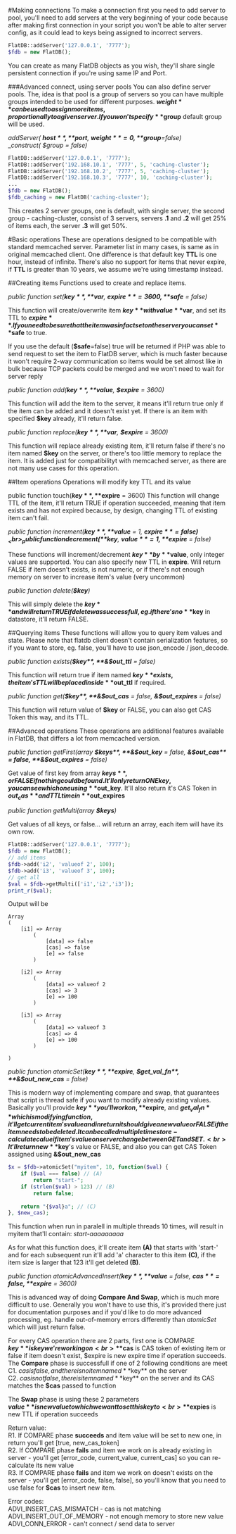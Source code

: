 #Making connections
To make a connection first you need to add server to pool,
you'll need to add servers at the very beginning of your code
because after making first connection in your script you won't be
able to alter server config, as it could lead to keys being assigned
to incorrect servers.
```php
FlatDB::addServer('127.0.0.1', '7777');
$fdb = new FlatDB();
```

You can create as many FlatDB objects as you wish, they'll share single persistent
connection if you're using same IP and Port.


###Advanced connect, using server pools
You can also define server pools. The, idea is that
pool is a group of servers so you can have multiple
groups intended to be used for different purposes. **$weight** can be used to
assign more items, proportionally to a given server. If you won't specify **$group**
default group will be used.
 
_addServer( **$host**, **$port**, **$weight**=0, **$group**=false)_<br>__construct( $group = false)_

```php
FlatDB::addServer('127.0.0.1', '7777');
FlatDB::addServer('192.168.10.1', '7777', 5, 'caching-cluster');
FlatDB::addServer('192.168.10.2', '7777', 5, 'caching-cluster');
FlatDB::addServer('192.168.10.3', '7777', 10, 'caching-cluster');
...
$fdb = new FlatDB();
$fdb_caching = new FlatDB('caching-cluster');
```
This creates 2 server groups, one is default, with single server, the second group - 
caching-cluster, consist of 3 servers, servers **.1** and **.2** will get 25% of items each,
the server **.3** will get 50%.

#Basic operations
These are operations designed to be compatible with standard memcached server. Parameter list in many cases,
is same as in original memcached client. One difference is that default key **TTL** is one hour, instead of infinite.
There's also no support for items that never expire, if **TTL** is greater than 10 years, we assume 
we're using timestamp instead.

##Creating items
Functions used to create and replace items.

_public function set(**$key**, **$var**, **$expire** = 3600, **$safe** = false)_

This function will create/overwrite item **$key** with value **$var**, and set its
TTL to **$expire**. If you need to be sure that the item was in fact set on the server
you can set **$safe** to true.

If you use the default (**$safe**=false) true will be returned if PHP was able to send
request to set the item to FlatDB server, which is much faster because it won't require 2-way communication
so items would be set almost like in bulk because TCP packets could be merged and we
won't need to wait for server reply


_public function add(**$key**, **$value**, **$expire** = 3600)_

This function will add the item to the server, it means it'll return true only if the item can be added
and it doesn't exist yet. If there is an item with specified **$key** already, it'll return false.
 
_public function replace(**$key**, **$var**, **$expire** = 3600)_

This function will replace already existing item, it'll return false if there's no item
named **$key** on the server, or there's too little memory to replace the item. It is added just for compatibilityt
with memcached server, as there are not many use cases for this operation.

##Item operations
Operations will modify key TTL and its value

public function touch(**$key**, **$expire** = 3600)
This function will change TTL of the item, it'll return TRUE if operation succeeded, meaning that item exists and has not expired
because, by design, changing TTL of existing item can't fail.

_public function increment(**$key**, **$value** = 1, **$expire** = false)_<br>
_public function decrement(**$key**, **$value** = 1, **$expire** = false)_

These functions will increment/decrement **$key** by **$value**, only integer values are supported.
You can also specify new TTL in **expire**. Will return FALSE if item doesn't exists, is not numeric, or if there's not
enough memory on server to increase item's value (very uncommon)

_public function delete(**$key**)_

This will simply delete the **$key** and will return TRUE if delete was successfull,
eg. if there's no **$key** in datastore, it'll return FALSE.

##Querying items
These functions will allow you to query item values and state. Please note that flatdb client doesn't contain serialization
features, so if you want to store, eg. false, you'll have to use json_encode / json_decode.

_public function exists(**$key**, **&$out_ttl** = false)_

This function will return true if item named **$key** exists, the item's TTL will be placed inside **$out_ttl**
if required.

_public function get(**$key**, **&$out_cas** = false, **&$out_expires** = false)_

This function will return value of **$key** or FALSE, you can also get CAS Token this way, and its TTL.

##Advanced operations
These operations are additional features available in FlatDB, that differs a lot from memcached version.

_public function getFirst(array **$keys**, **&$out_key** = false, **&$out_cas** = false, **&$out_expires** = false)_

Get value of first key from array **$keys**, or FALSE if nothing could be found. It'll only return ONE key, you can see which one
using **$out_key**. It'll also return it's CAS Token in **$out_cas** and TTL time in **$out_expires**

_public function getMulti(array **$keys**)_

Get values of all keys, or false... will return an array, each item will have its own row.
```php
FlatDB::addServer('127.0.0.1', '7777');
$fdb = new FlatDB();
// add items
$fdb->add('i2', 'valueof 2', 100);
$fdb->add('i3', 'valueof 3', 100);
// get all
$val = $fdb->getMulti(['i1','i2','i3']);
print_r($val);
```

Output will be
```
Array
(
    [i1] => Array
        (
            [data] => false 
            [cas] => false
            [e] => false
        )

    [i2] => Array
        (
            [data] => valueof 2
            [cas] => 3
            [e] => 100
        )

    [i3] => Array
        (
            [data] => valueof 3
            [cas] => 4
            [e] => 100
        )

)
```

_public function atomicSet(**$key**, **$expire**, **$get_val_fn**, **&$out_new_cas** = false)_

This is modern way of implementing compare and swap, that guarantees that script is thread safe if you want to modify already
existing values. Basically you'll provide **$key** you'll work on, **$expire**, and **$get_val_fn** which is
modifying function, it'll get current item's value and in return it should give a new value or FALSE if the item 
needs to be deleted. It can be called multiple times to re-calculate calue if item's value on server change between GET and SET.<br>
It'll return new **$key**'s value or FALSE, and also you can get CAS Token assigned using **&$out_new_cas**

```php
$x = $fdb->atomicSet("myitem", 10, function($val) {
    if ($val === false) // (A)
	    return "start-";
    if (strlen($val) > 123) // (B)
        return false;
        
    return "{$val}a"; // (C)
}, $new_cas);
```

This function when run in paralell in multiple threads 10 times, will result in myitem that'll contain: _start-aaaaaaaaa_

As for what this function does, it'll create item **(A)** that starts with 'start-' and for each subsequent run it'll add 'a' character 
to this item **(C)**, if the item size is larger that 123 it'll get deleted **(B)**.

_public function atomicAdvancedInsert(**$key**, **$value** = false, **$cas** = false, **$expire** = 3600)_

This is advanced way of doing **Compare And Swap**, which is much more difficult to use. Generally you won't have to use this, it's provided there just for documentation purposes
and if you'd like to do more advanced processing, eg. handle out-of-memory errors differently than _atomicSet_ which will just return false.

For every CAS operation there are 2 parts, first one is COMPARE<br>
**$key** is key we're working on<br>
**$cas** is CAS token of existing item or false if item doesn't exist, $expire is new expire time if operation succeeds.<br>
The **Compare** phase is successfull if one of 2 following conditions are meet<br>
C1. $cas is false, and there is no item named **$key** on the server<br> 
C2. $cas is not false, there is item named **$key** on the server and its CAS matches the **$cas** passed to function<br> 

The **Swap** phase is using these 2 parameters<br>
**$value** is new value to which we want to set this key to<br> 
**$expies** is new TTL if operation succeeds

Return value:<br> 
R1. If COMPARE phase **succeeds** and item value will be set to new one, in return you'll get [true, new_cas_token]<br> 
R2. If COMPARE phase **fails** and item we work on is already existing in server - you'll get [error_code, current_value, current_cas] so you can re-calculate its new value<br> 
R3. If COMPARE phase **fails** and item we work on doesn't exists on the server - you'll get [error_code, false, false], so you'll know that you need to use false for **$cas** to insert new item.  

Error codes:<br>
ADVI_INSERT_CAS_MISMATCH - cas is not matching<br>
ADVI_INSERT_OUT_OF_MEMORY - not enough memory to store new value<br>
ADVI_CONN_ERROR - can't connect / send data to server
